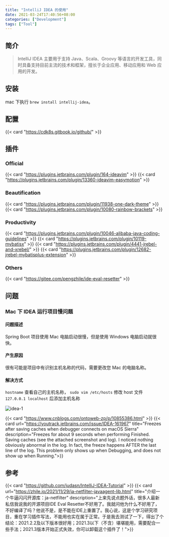 ```yaml
---
title: "IntelliJ IDEA 的使用"
date: 2021-03-24T17:40:56+08:00
categories: ["Development"]
tags: ["Tool"]
---
```


## 简介

> IntelliJ IDEA 主要用于支持 Java、Scala、Groovy 等语言的开发工具，同时具备支持目前主流的技术和框架，擅长于企业应用、移动应用和 Web 应用的开发。

## 安装

mac 下执行 `brew install intellij-idea`。

## 配置

{{< card "https://cdk8s.gitbook.io/github/" >}}

## 插件

### Official

{{< card "https://plugins.jetbrains.com/plugin/164-ideavim" >}}
{{< card "https://plugins.jetbrains.com/plugin/13360-ideavim-easymotion" >}}

### Beautification

{{< card "https://plugins.jetbrains.com/plugin/11938-one-dark-theme" >}}
{{< card "https://plugins.jetbrains.com/plugin/10080-rainbow-brackets" >}}

### **Productivity**

{{< card "https://plugins.jetbrains.com/plugin/10046-alibaba-java-coding-guidelines" >}}
{{< card "https://plugins.jetbrains.com/plugin/10119-mybatisx" >}}
{{< card "https://plugins.jetbrains.com/plugin/4441-jrebel-and-xrebel/" >}}
{{< card "https://plugins.jetbrains.com/plugin/12682-jrebel-mybatisplus-extension" >}}

### Others

{{< card "https://gitee.com/pengzhile/ide-eval-resetter" >}}

## 问题

### M**ac 下 IDEA 运行项目慢问题**

#### 问题描述

Spring Boot 项目使用 Mac 电脑启动很慢，但是使用 Windows 电脑启动就很快。

#### 产生原因

很有可能是项目中有识别主机名称的代码，需要更改您 Mac 的电脑名称。

#### 解决方式

`hostname` 查看自己的主机名称， `sudo vim /etc/hosts` 修改 host 文件 `127.0.0.1 localhost` 后添加主机名称

![idea-1](https://cdn.statically.io/gh/orionpax1997/picx-images-hosting@master/Development/idea-1.xs1ogs9e1ps.webp)

{{< card "https://www.cnblogs.com/ontoweb-zp/p/10855386.html" >}}
{{< card url="https://youtrack.jetbrains.com/issue/IDEA-161967" title="Freezes after saving caches when debugger connects on macOS Sierra" description="Freezes for about 9 seconds when performing Finished. Saving caches (see the attached screenshot and log). I noticed nothing obviously abnormal in the log. In fact, the freeze happens AFTER the last line of the log. This problem only shows up when Debugging, and does not show up when Running.">}}

## 参考

{{< card "https://github.com/judasn/IntelliJ-IDEA-Tutorial" >}}
{{< card url="https://zhile.io/2021/11/29/ja-netfilter-javaagent-lib.html" title="介绍一个牛逼闪闪开源库：ja-netfilter" description="上来先说点题外话，很多人最新私信我说我的开源项目IDE Eval Resetter不好用了。我就问他为什么不好用了，不好编译了吗？他说不是，是不能在IDE上重置了。我心说，这是个学习研究项目，重在学习插件写法，不能用也实在属于正常。于是我去测试了一下，得出了个结论：2021.2.2及以下版本很好用；2021.3以下（不含）堪堪能用，需要配合一些手法；2021.3版本开始正式失效，你可以卸载这个插件了！">}}
